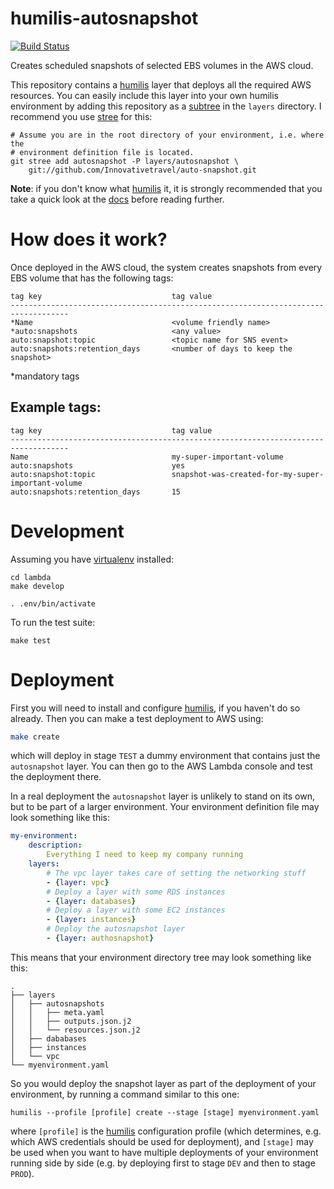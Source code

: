 humilis-autosnapshot
=============

[![Build Status](https://api.travis-ci.org/InnovativeTravel/auto-snapshot.svg)](https://travis-ci.org/InnovativeTravel/auto-snapshot/)

Creates scheduled snapshots of selected EBS volumes in the AWS cloud. 

This repository contains a [humilis][humilis] layer that deploys all the 
required AWS resources. You can easily include this layer into your own humilis
environment by adding this repository as a [subtree][git-subtrees] in the
`layers` directory. I recommend you use [stree][stree] for this:

[humilis]: https://github.com/InnovativeTravel/humilis/blob/master/README.md
[git-subtrees]: https://medium.com/@porteneuve/mastering-git-subtrees-943d29a798ec#.8w3u599dv
[stree]: https://github.com/deliciousinsights/git-stree

```
# Assume you are in the root directory of your environment, i.e. where the
# environment definition file is located.
git stree add autosnapshot -P layers/autosnapshot \
    git://github.com/Innovativetravel/auto-snapshot.git
```

__Note__: if you don't know what [humilis][humilis] it, it is strongly
recommended that you take a quick look at the [docs][humilis] before reading
further.

# How does it work?

Once deployed in the AWS cloud, the system creates snapshots from every EBS
volume that has the following tags:

```
tag key                             tag value
-----------------------------------------------------------------------------------
*Name                               <volume friendly name>
*auto:snapshots                     <any value>
auto:snapshot:topic                 <topic name for SNS event>
auto:snapshots:retention_days       <number of days to keep the snapshot>
```
*mandatory tags


## Example tags:

```
tag key                             tag value
-----------------------------------------------------------------------------------
Name                                my-super-important-volume
auto:snapshots                      yes
auto:snapshot:topic                 snapshot-was-created-for-my-super-important-volume
auto:snapshots:retention_days       15
```


# Development

Assuming you have [virtualenv][venv] installed:

[venv]: https://virtualenv.readthedocs.org/en/latest/

```
cd lambda
make develop

. .env/bin/activate
```

To run the test suite:

```
make test
```


# Deployment

First you will need to install and configure [humilis][humilis], if you 
haven't do so already. Then you can make a test deployment to AWS using:


```bash
make create
```

which will deploy in stage `TEST` a dummy environment that contains just the
`autosnapshot` layer. You can then go to the AWS Lambda console and test the
deployment there.

In a real deployment the `autosnapshot` layer is unlikely to stand on its own,
but to be part of a larger environment. Your environment definition file may
look something like this:

```yaml
my-environment:
    description:
        Everything I need to keep my company running
    layers:
        # The vpc layer takes care of setting the networking stuff
        - {layer: vpc}
        # Deploy a layer with some RDS instances
        - {layer: databases}
        # Deploy a layer with some EC2 instances
        - {layer: instances}
        # Deploy the autosnapshot layer
        - {layer: authosnapshot}
```

This means that your environment directory tree may look something like this:


```
.
├── layers
│   ├── autosnapshots
│   │   ├── meta.yaml
│   │   ├── outputs.json.j2
│   │   └── resources.json.j2
│   ├── dababases
│   ├── instances
│   └── vpc
└── myenvironment.yaml
```

So you would deploy the snapshot layer as part of the deployment of your
environment, by running a command similar to this one:

```
humilis --profile [profile] create --stage [stage] myenvironment.yaml
```

where `[profile]` is the [humilis][humilis] configuration profile (which
determines, e.g. which AWS credentials should be used for deployment), and
`[stage]` may be used when you want to have multiple deployments of your
environment running side by side (e.g. by deploying first to stage `DEV` and
then to stage `PROD`).

